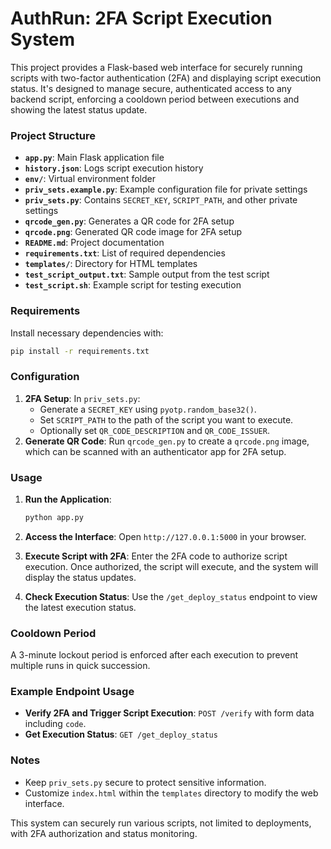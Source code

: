 # AuthRun: 2FA Script Execution System

This project provides a Flask-based web interface for securely running scripts with two-factor authentication (2FA) and displaying script execution status. It's designed to manage secure, authenticated access to any backend script, enforcing a cooldown period between executions and showing the latest status update.

### Project Structure

- **`app.py`**: Main Flask application file
- **`history.json`**: Logs script execution history
- **`env/`**: Virtual environment folder
- **`priv_sets.example.py`**: Example configuration file for private settings
- **`priv_sets.py`**: Contains `SECRET_KEY`, `SCRIPT_PATH`, and other private settings
- **`qrcode_gen.py`**: Generates a QR code for 2FA setup
- **`qrcode.png`**: Generated QR code image for 2FA setup
- **`README.md`**: Project documentation
- **`requirements.txt`**: List of required dependencies
- **`templates/`**: Directory for HTML templates
- **`test_script_output.txt`**: Sample output from the test script
- **`test_script.sh`**: Example script for testing execution

### Requirements

Install necessary dependencies with:

```bash
pip install -r requirements.txt
```

### Configuration

1. **2FA Setup**: In `priv_sets.py`:
   - Generate a `SECRET_KEY` using `pyotp.random_base32()`.
   - Set `SCRIPT_PATH` to the path of the script you want to execute.
   - Optionally set `QR_CODE_DESCRIPTION` and `QR_CODE_ISSUER`.
2. **Generate QR Code**: Run `qrcode_gen.py` to create a `qrcode.png` image, which can be scanned with an authenticator app for 2FA setup.

### Usage

1. **Run the Application**:

   ```bash
   python app.py
   ```

2. **Access the Interface**: Open `http://127.0.0.1:5000` in your browser.

3. **Execute Script with 2FA**: Enter the 2FA code to authorize script execution. Once authorized, the script will execute, and the system will display the status updates.

4. **Check Execution Status**: Use the `/get_deploy_status` endpoint to view the latest execution status.

### Cooldown Period

A 3-minute lockout period is enforced after each execution to prevent multiple runs in quick succession.

### Example Endpoint Usage

- **Verify 2FA and Trigger Script Execution**: `POST /verify` with form data including `code`.
- **Get Execution Status**: `GET /get_deploy_status`

### Notes

- Keep `priv_sets.py` secure to protect sensitive information.
- Customize `index.html` within the `templates` directory to modify the web interface.

This system can securely run various scripts, not limited to deployments, with 2FA authorization and status monitoring.
